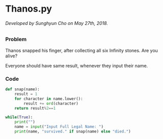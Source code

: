 # Thanos.py

###### Developed by Sunghyun Cho on May 27th, 2018.

### Problem

Thanos snapped his finger, after collecting all six Infinity stones.
Are you alive?

Everyone should have same result, whenever they input their name.

### Code

```python
def snap(name):
    result = 1
    for character in name.lower():
        result += ord(character)
    return result%2==1

while(True):
    print("")
    name = input("Input Full Legal Name: ")
    print(name, "survived." if snap(name) else "died.")
```
